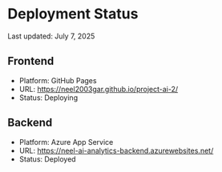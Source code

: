 # Deployment Status

Last updated: July 7, 2025

## Frontend
- Platform: GitHub Pages
- URL: https://neel2003gar.github.io/project-ai-2/
- Status: Deploying

## Backend
- Platform: Azure App Service
- URL: https://neel-ai-analytics-backend.azurewebsites.net/
- Status: Deployed
